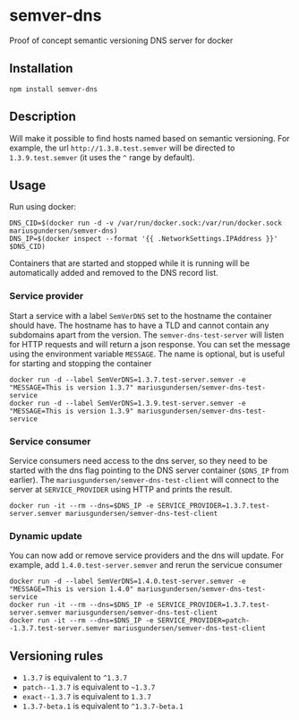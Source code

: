 # semver-dns

Proof of concept semantic versioning DNS server for docker

## Installation

```
npm install semver-dns
```

## Description
Will make it possible to find hosts named based on semantic versioning. For example, the url `http://1.3.8.test.semver` will be directed to `1.3.9.test.semver` (it uses the `^` range by default).

## Usage

Run using docker:

```
DNS_CID=$(docker run -d -v /var/run/docker.sock:/var/run/docker.sock mariusgundersen/semver-dns)
DNS_IP=$(docker inspect --format '{{ .NetworkSettings.IPAddress }}' $DNS_CID)
```

Containers that are started and stopped while it is running will be automatically added and removed to the DNS record list.

### Service provider
Start a service with a label `SemVerDNS` set to the hostname the container should have. The hostname has to have a TLD and cannot contain any subdomains apart from the version. The `semver-dns-test-server` will listen for HTTP requests and will return a json response. You can set the message using the environment variable `MESSAGE`. The name is optional, but is useful for starting and stopping the container

```
docker run -d --label SemVerDNS=1.3.7.test-server.semver -e "MESSAGE=This is version 1.3.7" mariusgundersen/semver-dns-test-service
docker run -d --label SemVerDNS=1.3.9.test-server.semver -e "MESSAGE=This is version 1.3.9" mariusgundersen/semver-dns-test-service
```

### Service consumer
Service consumers need access to the dns server, so they need to be started with the dns flag pointing to the DNS server container (`$DNS_IP` from earlier). The `mariusgundersen/semver-dns-test-client` will connect to the server at `SERVICE_PROVIDER` using HTTP and prints the result.

```
docker run -it --rm --dns=$DNS_IP -e SERVICE_PROVIDER=1.3.7.test-server.semver mariusgundersen/semver-dns-test-client
```

### Dynamic update
You can now add or remove service providers and the dns will update. For example, add `1.4.0.test-server.semver` and rerun the servicue consumer

```
docker run -d --label SemVerDNS=1.4.0.test-server.semver -e "MESSAGE=This is version 1.4.0" mariusgundersen/semver-dns-test-service
docker run -it --rm --dns=$DNS_IP -e SERVICE_PROVIDER=1.3.7.test-server.semver mariusgundersen/semver-dns-test-client
docker run -it --rm --dns=$DNS_IP -e SERVICE_PROVIDER=patch--1.3.7.test-server.semver mariusgundersen/semver-dns-test-client
```

## Versioning rules

* `1.3.7` is equivalent to `^1.3.7`
* `patch--1.3.7` is equivalent to `~1.3.7`
* `exact--1.3.7` is equivalent to `1.3.7`
* `1.3.7-beta.1` is equivalent to `^1.3.7-beta.1`
